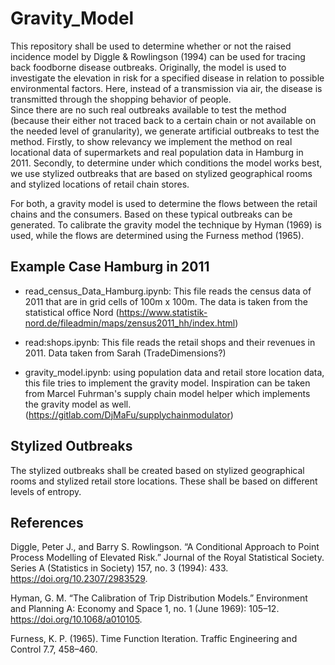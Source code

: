 # Gravity_Model

This repository shall be used to determine whether or not the raised incidence model by Diggle & Rowlingson (1994) can be used for tracing back foodborne disease outbreaks. Originally, the model is used to investigate the elevation in risk for a specified disease in relation to possible environmental factors. Here, instead of a transmission via air, the disease is transmitted through the shopping behavior of people.  
Since there are no such real outbreaks available to test the method (because their either not traced back to a certain chain or not available on the needed level of granularity), we generate artificial outbreaks to test the method. Firstly, to show relevancy we implement the method on real locational data of supermarkets and real population data in Hamburg in 2011. Secondly, to determine under which conditions the model works best, we use stylized outbreaks that are based on stylized geographical rooms and stylized locations of retail chain stores.

For both, a gravity model is used to determine the flows between the retail chains and the consumers. Based on these typical outbreaks can be generated. To calibrate the gravity model the technique by Hyman (1969) is used, while the flows are determined using the Furness method (1965).

## Example Case Hamburg in 2011

- read_census_Data_Hamburg.ipynb: This file reads the census data of 2011 that are in grid cells of 100m x 100m. The data is taken from the statistical office Nord (https://www.statistik-nord.de/fileadmin/maps/zensus2011_hh/index.html)

- read:shops.ipynb: This file reads the retail shops and their revenues in 2011. Data taken from Sarah (TradeDimensions?)

- gravity_model.ipynb: using population data and retail store location data, this file tries to implement the gravity model. Inspiration can be taken from Marcel Fuhrman's supply chain model helper which implements the gravity model as well. (https://gitlab.com/DjMaFu/supplychainmodulator)

## Stylized Outbreaks

The stylized outbreaks shall be created based on stylized geographical rooms and stylized retail store locations. These shall be based on different levels of entropy.

## References

Diggle, Peter J., and Barry S. Rowlingson. “A Conditional Approach to Point Process Modelling of Elevated Risk.” Journal of the Royal Statistical Society. Series A (Statistics in Society) 157, no. 3 (1994): 433. https://doi.org/10.2307/2983529.

Hyman, G. M. “The Calibration of Trip Distribution Models.” Environment and Planning A: Economy and Space 1, no. 1 (June 1969): 105–12. https://doi.org/10.1068/a010105.

Furness, K. P. (1965). Time Function Iteration. Traffic Engineering and Control 7.7, 458–460.
